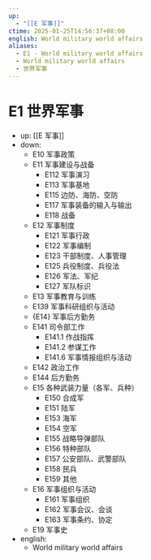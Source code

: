 ```yaml
---
up:
  - "[[E 军事]]"
ctime: 2025-01-25T14:56:37+08:00
english: World military world affairs
aliases:
  - E1 - World military world affairs
  - World military world affairs
  - 世界军事
---
```


# E1 世界军事

- up: [[E 军事]]
- down:
	- E10 军事政策
	- E11 军事建设与战备
		- E112 军事演习
		- E113 军事基地
		- E115 边防、海防、空防
		- E117 军事装备的输入与输出
		- E118 战备
	- E12 军事制度
		- E121 军事行政
		- E122 军事编制
		- E123 干部制度、人事管理
		- E125 兵役制度、兵役法
		- E126 军法、军纪
		- E127 军队标识
	- E13 军事教育与训练
	- E139 军事科研组织与活动
	- {E14} 军事后方勤务
	- E141 司令部工作
		- E141.1 作战指挥
		- E141.2 参谋工作
		- E141.6 军事情报组织与活动
	- E142 政治工作
	- E144 后方勤务
	- E15 各种武装力量（各军、兵种）
		- E150 合成军
		- E151 陆军
		- E153 海军
		- E154 空军
		- E155 战略导弹部队
		- E156 特种部队
		- E157 公安部队、武警部队
		- E158 民兵
		- E159 其他
	- E16 军事组织与活动
		- E161 军事组织
		- E162 军事会议、会谈
		- E163 军事条约、协定
	- E19 军事史
- english:
	- World military world affairs
